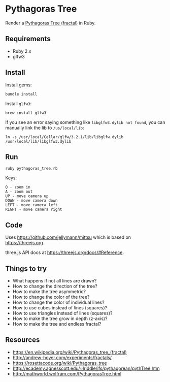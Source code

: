 # Pythagoras Tree

Render a [Pythagoras Tree (fractal)](https://en.wikipedia.org/wiki/Pythagoras_tree_(fractal)) in Ruby.

## Requirements

- Ruby 2.x
- glfw3

## Install

Install gems:
```
bundle install
```

Install `glfw3`:
```
brew install glfw3
```

If you see an error saying something like `libglfw3.dylib not found`, you can manually link the lib to `/us/local/lib`:
```
ln -s /usr/local/Cellar/glfw/3.2.1/lib/libglfw.dylib /usr/local/lib/libglfw3.dylib
```

## Run

```
ruby pythagoras_tree.rb
```

Keys:
```
Q - zoom in
A - zoom out
UP - move camera up
DOWN - move camera down
LEFT - move camera left
RIGHT - move camera right
```

## Code

Uses https://github.com/jellymann/mittsu which is based on https://threejs.org.

three.js API docs at https://threejs.org/docs/#Reference.

## Things to try

- What happens if not all lines are drawn?
- How to change the direction of the tree?
- How to make the tree asymmetric?
- How to change the color of the tree?
- How to change the color of individual lines?
- How to use cubes instead of lines (squares)?
- How to use triangles instead of lines (squares)?
- How to make the tree grow in depth (z-axis)?
- How to make the tree and endless fractal?

## Resources

- https://en.wikipedia.org/wiki/Pythagoras_tree_(fractal)
- http://andrew-hoyer.com/experiments/fractals/
- https://rosettacode.org/wiki/Pythagoras_tree
- http://ecademy.agnesscott.edu/~lriddle/ifs/pythagorean/pythTree.htm
- http://mathworld.wolfram.com/PythagorasTree.html
